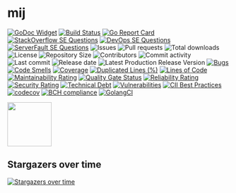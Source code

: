 # mij

[![GoDoc Widget]][GoDoc]
[![Build Status](https://travis-ci.org/030/mij.svg?branch=master)](https://travis-ci.org/030/mij)
[![Go Report Card](https://goreportcard.com/badge/github.com/030/mij)](https://goreportcard.com/report/github.com/030/mij)
[![StackOverflow SE Questions](https://img.shields.io/stackexchange/stackoverflow/t/mij.svg?logo=stackoverflow)](https://stackoverflow.com/tags/mij)
[![DevOps SE Questions](https://img.shields.io/stackexchange/devops/t/mij.svg?logo=stackexchange)](https://devops.stackexchange.com/tags/mij)
[![ServerFault SE Questions](https://img.shields.io/stackexchange/serverfault/t/mij.svg?logo=serverfault)](https://serverfault.com/tags/mij)
![Issues](https://img.shields.io/github/issues-raw/030/mij.svg)
![Pull requests](https://img.shields.io/github/issues-pr-raw/030/mij.svg)
![Total downloads](https://img.shields.io/github/downloads/030/mij/total.svg)
![License](https://img.shields.io/github/license/030/mij.svg)
![Repository Size](https://img.shields.io/github/repo-size/030/mij.svg)
![Contributors](https://img.shields.io/github/contributors/030/mij.svg)
![Commit activity](https://img.shields.io/github/commit-activity/m/030/mij.svg)
![Last commit](https://img.shields.io/github/last-commit/030/mij.svg)
![Release date](https://img.shields.io/github/release-date/030/mij.svg)
![Latest Production Release Version](https://img.shields.io/github/release/030/mij.svg)
[![Bugs](https://sonarcloud.io/api/project_badges/measure?project=030_mij&metric=bugs)](https://sonarcloud.io/dashboard?id=030_mij)
[![Code Smells](https://sonarcloud.io/api/project_badges/measure?project=030_mij&metric=code_smells)](https://sonarcloud.io/dashboard?id=030_mij)
[![Coverage](https://sonarcloud.io/api/project_badges/measure?project=030_mij&metric=coverage)](https://sonarcloud.io/dashboard?id=030_mij)
[![Duplicated Lines (%)](https://sonarcloud.io/api/project_badges/measure?project=030_mij&metric=duplicated_lines_density)](https://sonarcloud.io/dashboard?id=030_mij)
[![Lines of Code](https://sonarcloud.io/api/project_badges/measure?project=030_mij&metric=ncloc)](https://sonarcloud.io/dashboard?id=030_mij)
[![Maintainability Rating](https://sonarcloud.io/api/project_badges/measure?project=030_mij&metric=sqale_rating)](https://sonarcloud.io/dashboard?id=030_mij)
[![Quality Gate Status](https://sonarcloud.io/api/project_badges/measure?project=030_mij&metric=alert_status)](https://sonarcloud.io/dashboard?id=030_mij)
[![Reliability Rating](https://sonarcloud.io/api/project_badges/measure?project=030_mij&metric=reliability_rating)](https://sonarcloud.io/dashboard?id=030_mij)
[![Security Rating](https://sonarcloud.io/api/project_badges/measure?project=030_mij&metric=security_rating)](https://sonarcloud.io/dashboard?id=030_mij)
[![Technical Debt](https://sonarcloud.io/api/project_badges/measure?project=030_mij&metric=sqale_index)](https://sonarcloud.io/dashboard?id=030_mij)
[![Vulnerabilities](https://sonarcloud.io/api/project_badges/measure?project=030_mij&metric=vulnerabilities)](https://sonarcloud.io/dashboard?id=030_mij)
[![CII Best Practices](https://bestpractices.coreinfrastructure.org/projects/2810/badge)](https://bestpractices.coreinfrastructure.org/projects/2810)
[![codecov](https://codecov.io/gh/030/mij/branch/master/graph/badge.svg)](https://codecov.io/gh/030/mij)
[![BCH compliance](https://bettercodehub.com/edge/badge/030/mij?branch=master)](https://bettercodehub.com/results/030/mij)
[![GolangCI](https://golangci.com/badges/github.com/golangci/golangci-web.svg)](https://golangci.com/r/github.com/030/mij)

<a href="https://mij.releasesoftwaremoreoften.com"><img src="https://github.com/030/mij/raw/master/logo/logo.png" height="100"></a>

## Stargazers over time

[![Stargazers over time](https://starchart.cc/030/mij.svg)](https://starchart.cc/030/mij)

[GoDoc]: https://godoc.org/github.com/030/mij
[GoDoc Widget]: https://godoc.org/github.com/030/mij?status.svg
